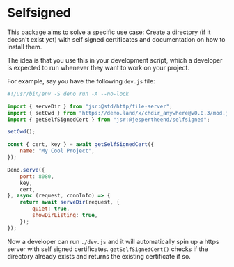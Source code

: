 # Selfsigned

This package aims to solve a specific use case: Create a directory (if it doesn't exist yet)
with self signed certificates and documentation on how to install them.

The idea is that you use this in your development script, which a developer is
expected to run whenever they want to work on your project.

For example, say you have the following `dev.js` file:

```js
#!/usr/bin/env -S deno run -A --no-lock

import { serveDir } from "jsr:@std/http/file-server";
import { setCwd } from "https://deno.land/x/chdir_anywhere@v0.0.3/mod.js";
import { getSelfSignedCert } from "jsr:@jespertheend/selfsigned";

setCwd();

const { cert, key } = await getSelfSignedCert({
	name: "My Cool Project",
});

Deno.serve({
	port: 8080,
	key,
	cert,
}, async (request, connInfo) => {
	return await serveDir(request, {
		quiet: true,
		showDirListing: true,
	});
});
```

Now a developer can run `./dev.js` and it will automatically spin up a https
server with self signed certificates. `getSelfSignedCert()` checks if the
directory already exists and returns the existing certificate if so.
